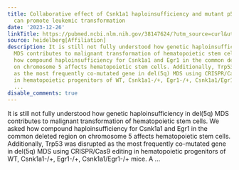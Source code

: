 ```yaml
---
title: Collaborative effect of Csnk1a1 haploinsufficiency and mutant p53 in Myc induction
  can promote leukemic transformation
date: '2023-12-26'
linkTitle: https://pubmed.ncbi.nlm.nih.gov/38147624/?utm_source=curl&utm_medium=rss&utm_campaign=pubmed-2&utm_content=1FakS-2QOkCT8HsMOQP1bCRQ4YzyumYOmxmF0moLsQ3dFB1E9V&fc=20220326224207&ff=20231227170859&v=2.18.0
source: heidelberg[Affiliation]
description: It is still not fully understood how genetic haploinsufficiency in del(5q)
  MDS contributes to malignant transformation of hematopoietic stem cells. We asked
  how compound haploinsufficiency for Csnk1a1 and Egr1 in the common deleted region
  on chromosome 5 affects hematopoietic stem cells. Additionally, Trp53 was disrupted
  as the most frequently co-mutated gene in del(5q) MDS using CRISPR/Cas9 editing
  in hematopoietic progenitors of WT, Csnk1a1-/+, Egr1-/+, Csnk1a1/Egr1-/+ mice. A
  ...
disable_comments: true
---
```

It is still not fully understood how genetic haploinsufficiency in del(5q) MDS contributes to malignant transformation of hematopoietic stem cells. We asked how compound haploinsufficiency for Csnk1a1 and Egr1 in the common deleted region on chromosome 5 affects hematopoietic stem cells. Additionally, Trp53 was disrupted as the most frequently co-mutated gene in del(5q) MDS using CRISPR/Cas9 editing in hematopoietic progenitors of WT, Csnk1a1-/+, Egr1-/+, Csnk1a1/Egr1-/+ mice. A ...